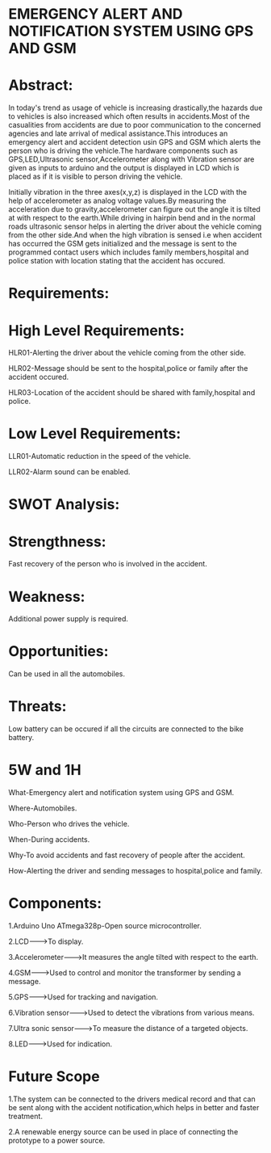 # EMERGENCY ALERT AND NOTIFICATION SYSTEM USING GPS AND GSM

# Abstract:

   In today's trend as usage of vehicle is increasing drastically,the hazards due to vehicles is also increased which often results in accidents.Most of the casualities from accidents are due to poor communication to the concerned agencies and late arrival of medical assistance.This introduces an emergency alert and accident detection usin GPS and GSM which alerts the person who is driving the vehicle.The hardware components such as GPS,LED,Ultrasonic sensor,Accelerometer along with Vibration sensor are given as inputs to arduino and the output is displayed in LCD which is placed as if it is visible to person driving the vehicle.
   
   Initially vibration in the three axes(x,y,z) is displayed in the LCD with the help of accelerometer as analog voltage values.By measuring the acceleration due to gravity,accelerometer can figure out the angle it is tilted at with respect to the earth.While driving in hairpin bend and in the normal roads ultrasonic sensor helps in alerting the driver about the vehicle coming from the other side.And when the high vibration is sensed i.e when accident has occurred the GSM gets initialized and the message is sent to the programmed contact users which includes family members,hospital and police station with location stating that the accident has occured. 

# Requirements:

# High Level Requirements:

HLR01-Alerting the driver about the vehicle coming from the other side.

HLR02-Message should be sent to the hospital,police or family after the accident occured.

HLR03-Location of the accident should be shared with family,hospital and police.

# Low Level Requirements:

LLR01-Automatic reduction in the speed of the vehicle.

LLR02-Alarm sound can be enabled.

# SWOT Analysis:

# Strengthness:

Fast recovery of the person who is involved in the accident.

# Weakness:

Additional power supply is required.

# Opportunities:

Can be used in all the automobiles.

# Threats:

Low battery can be occured if all the circuits are connected to the bike battery.

# 5W and 1H

What-Emergency alert and notification system using GPS and GSM.

Where-Automobiles.

Who-Person who drives the vehicle.

When-During accidents.

Why-To avoid accidents and fast recovery of people after the accident.

How-Alerting the driver and sending messages to hospital,police and family.

# Components:

1.Arduino Uno ATmega328p-Open source microcontroller.

2.LCD--->To display.

3.Accelerometer--->It measures the angle tilted with respect to the earth.

4.GSM--->Used to control and monitor the transformer by sending a message.

5.GPS--->Used for tracking and navigation.

6.Vibration sensor--->Used to detect the vibrations from various means.

7.Ultra sonic sensor--->To measure the distance of a targeted objects.

8.LED--->Used for indication.

# Future Scope

1.The system can be connected to the drivers medical record and that can be sent along with the accident notification,which helps in better and faster treatment.

2.A renewable energy source can be used in place of connecting the prototype to a power source.
